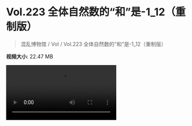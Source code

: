 # Vol.223 全体自然数的“和”是-1_12（重制版）

> 混乱博物馆 / Vol / Vol.223 全体自然数的“和”是-1_12（重制版）

**视频大小**: 22.47 MB

<div class="video"><video src="https://file.hsyhx.top/video/223.mp4" controls preload>🤔 您的浏览器不支持 video 标签</video></div>